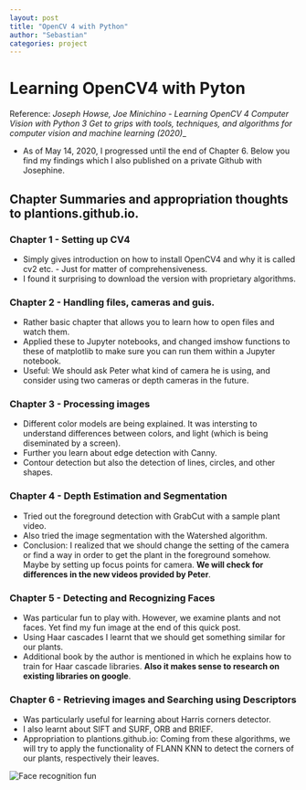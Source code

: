 ```yaml
---
layout: post
title: "OpenCV 4 with Python"
author: "Sebastian"
categories: project
---
```


# Learning OpenCV4 with Pyton

Reference: __Joseph Howse, Joe Minichino - Learning OpenCV 4 Computer Vision with Python 3_ Get to grips with tools, techniques, and algorithms for computer vision and machine learning (2020)__

* As of May 14, 2020, I progressed until the end of Chapter 6. Below you find my findings which I also published on a private Github with Josephine.

## Chapter Summaries and appropriation thoughts to plantions.github.io.

### Chapter 1 - Setting up CV4

- Simply gives introduction on how to install OpenCV4 and why it is called cv2 etc. - Just for matter of comprehensiveness.
- I found it surprising to download the version with proprietary algorithms.

### Chapter 2 - Handling files, cameras and guis. 

- Rather basic chapter that allows you to learn how to open files and watch them.
- Applied these to Jupyter notebooks, and changed imshow functions to these of matplotlib to make sure you can run them within a Jupyter notebook.
- Useful: We should ask Peter what kind of camera he is using, and consider using two cameras or depth cameras in the future.

### Chapter 3 - Processing images

- Different color models are being explained. It was intersting to understand differences between colors, and light (which is being diseminated by a screen). 
- Further you learn about edge detection with Canny.
- Contour detection but also the detection of lines, circles, and other shapes.

### Chapter 4 - Depth Estimation and Segmentation

- Tried out the foreground detection with GrabCut with a sample plant video.
- Also tried the image segmentation with the Watershed algorithm. 
- Conclusion: I realized that we should change the setting of the camera or find a way in order to get the plant in the foreground somehow. Maybe by setting up focus points for camera. **We will check for differences in the new videos provided by Peter**.

### Chapter 5 - Detecting and Recognizing Faces

- Was particular fun to play with. However, we examine plants and not faces. Yet find my fun image at the end of this quick post.
- Using Haar cascades I learnt that we should get something similar for our plants.
- Additional book by the author is mentioned in which he explains how to train for Haar cascade libraries. **Also it makes sense to research on existing libraries on google**.

### Chapter 6 - Retrieving images and Searching using Descriptors

- Was particularly useful for learning about Harris corners detector.
- I also learnt about SIFT and SURF, ORB and BRIEF. 
- Appropriation to plantions.github.io: Coming from these algorithms, we will try to apply the functionality of FLANN KNN to detect the corners of our plants, respectively their leaves.

![Face recognition fun](https://i.imgur.com/UmFPqOX.png)